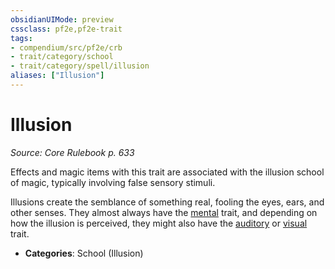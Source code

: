 ```yaml
---
obsidianUIMode: preview
cssclass: pf2e,pf2e-trait
tags:
- compendium/src/pf2e/crb
- trait/category/school
- trait/category/spell/illusion
aliases: ["Illusion"]
---
```

# Illusion  
*Source: Core Rulebook p. 633*  

Effects and magic items with this trait are associated with the illusion school of magic, typically involving false sensory stimuli.

Illusions create the semblance of something real, fooling the eyes, ears, and other senses. They almost always have the [mental](/rules/traits/mental.md) trait, and depending on how the illusion is perceived, they might also have the [auditory](/rules/traits/auditory.md) or [visual](/rules/traits/visual.md) trait.

- **Categories**: School (Illusion)